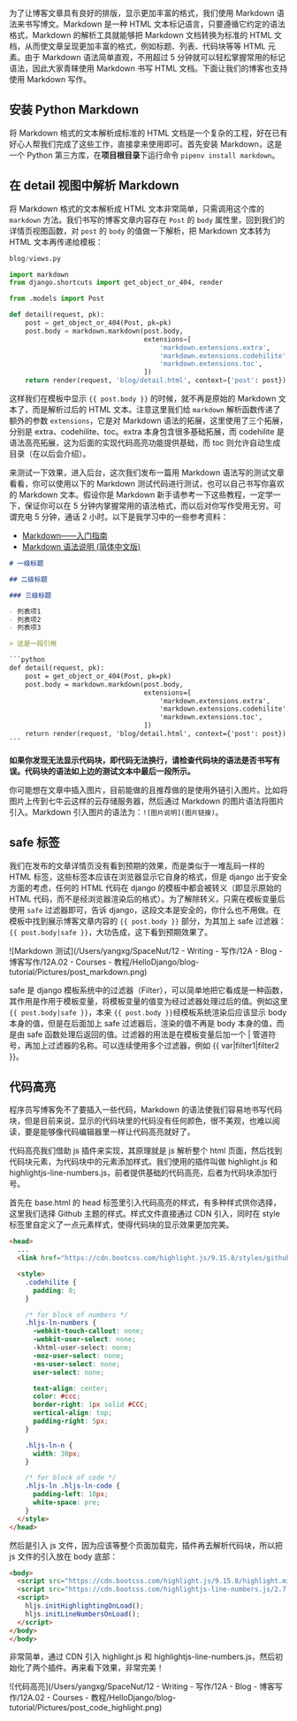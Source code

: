 为了让博客文章具有良好的排版，显示更加丰富的格式，我们使用 Markdown 语法来书写博文。Markdown 是一种 HTML 文本标记语言，只要遵循它约定的语法格式，Markdown 的解析工具就能够把 Markdown 文档转换为标准的 HTML 文档，从而使文章呈现更加丰富的格式，例如标题、列表、代码块等等 HTML 元素。由于 Markdown 语法简单直观，不用超过 5 分钟就可以轻松掌握常用的标记语法，因此大家青睐使用 Markdown 书写 HTML 文档。下面让我们的博客也支持使用 Markdown 写作。

## 安装 Python Markdown

将 Markdown 格式的文本解析成标准的 HTML 文档是一个复杂的工程，好在已有好心人帮我们完成了这些工作，直接拿来使用即可。首先安装 Markdown，这是一个 Python 第三方库，在**项目根目录**下运行命令 `pipenv install markdown`。

## 在 detail 视图中解析 Markdown 

将 Markdown 格式的文本解析成 HTML 文本非常简单，只需调用这个库的 `markdown` 方法。我们书写的博客文章内容存在 `Post` 的 `body` 属性里，回到我们的详情页视图函数，对 `post` 的 `body` 的值做一下解析，把 Markdown 文本转为 HTML 文本再传递给模板：

```python
blog/views.py

import markdown
from django.shortcuts import get_object_or_404, render

from .models import Post

def detail(request, pk):
    post = get_object_or_404(Post, pk=pk)
    post.body = markdown.markdown(post.body,
                                  extensions=[
                                      'markdown.extensions.extra',
                                      'markdown.extensions.codehilite',
                                      'markdown.extensions.toc',
                                  ])
    return render(request, 'blog/detail.html', context={'post': post})
```

这样我们在模板中显示 `{{ post.body }}` 的时候，就不再是原始的 Markdown 文本了，而是解析过后的 HTML 文本。注意这里我们给 `markdown` 解析函数传递了额外的参数 `extensions`，它是对 Markdown 语法的拓展，这里使用了三个拓展，分别是 extra、codehilite、toc。extra 本身包含很多基础拓展，而 codehilite 是语法高亮拓展，这为后面的实现代码高亮功能提供基础，而 toc 则允许自动生成目录（在以后会介绍）。

来测试一下效果，进入后台，这次我们发布一篇用 Markdown 语法写的测试文章看看，你可以使用以下的 Markdown 测试代码进行测试，也可以自己书写你喜欢的 Markdown 文本。假设你是 Markdown 新手请参考一下这些教程，一定学一下，保证你可以在 5 分钟内掌握常用的语法格式，而以后对你写作受用无穷。可谓充电 5 分钟，通话 2 小时。以下是我学习中的一些参考资料：

- [Markdown——入门指南](http://www.jianshu.com/p/1e402922ee32/)
- [Markdown 语法说明 (简体中文版)](http://www.appinn.com/markdown/)

```markdown
# 一级标题

## 二级标题

### 三级标题

- 列表项1
- 列表项2
- 列表项3

> 这是一段引用

​```python
def detail(request, pk):
    post = get_object_or_404(Post, pk=pk)
    post.body = markdown.markdown(post.body,
                                  extensions=[
                                      'markdown.extensions.extra',
                                      'markdown.extensions.codehilite',
                                      'markdown.extensions.toc',
                                  ])
    return render(request, 'blog/detail.html', context={'post': post})
​```
```

**如果你发现无法显示代码块，即代码无法换行，请检查代码块的语法是否书写有误。代码块的语法如上边的测试文本中最后一段所示。**

你可能想在文章中插入图片，目前能做的且推荐做的是使用外链引入图片。比如将图片上传到七牛云这样的云存储服务器，然后通过 Markdown 的图片语法将图片引入。Markdown 引入图片的语法为：`![图片说明](图片链接)`。

## safe 标签

我们在发布的文章详情页没有看到预期的效果，而是类似于一堆乱码一样的 HTML 标签，这些标签本应该在浏览器显示它自身的格式，但是 django 出于安全方面的考虑，任何的 HTML 代码在 django 的模板中都会被转义（即显示原始的 HTML 代码，而不是经浏览器渲染后的格式）。为了解除转义，只需在模板变量后使用 `safe` 过滤器即可，告诉 django，这段文本是安全的，你什么也不用做。在模板中找到展示博客文章内容的 `{{ post.body }}` 部分，为其加上 safe 过滤器：`{{ post.body|safe }}`，大功告成，这下看到预期效果了。

![Markdown 测试](/Users/yangxg/SpaceNut/12 - Writing - 写作/12A - Blog - 博客写作/12A.02 - Courses - 教程/HelloDjango/blog-tutorial/Pictures/post_markdown.png)

safe 是 django 模板系统中的过滤器（Filter），可以简单地把它看成是一种函数，其作用是作用于模板变量，将模板变量的值变为经过滤器处理过后的值。例如这里 `{{ post.body|safe }}`，本来 `{{ post.body }}`经模板系统渲染后应该显示 body 本身的值，但是在后面加上 safe 过滤器后，渲染的值不再是 body 本身的值，而是由 safe 函数处理后返回的值。过滤器的用法是在模板变量后加一个 | 管道符号，再加上过滤器的名称。可以连续使用多个过滤器，例如 {{ var|filter1|filter2 }}。

## 代码高亮

程序员写博客免不了要插入一些代码，Markdown 的语法使我们容易地书写代码块，但是目前来说，显示的代码块里的代码没有任何颜色，很不美观，也难以阅读，要是能够像代码编辑器里一样让代码高亮就好了。

代码高亮我们借助 js 插件来实现，其原理就是 js 解析整个 html 页面，然后找到代码块元素，为代码块中的元素添加样式。我们使用的插件叫做 highlight.js 和 highlightjs-line-numbers.js，前者提供基础的代码高亮，后者为代码块添加行号。

首先在 base.html 的 head 标签里引入代码高亮的样式，有多种样式供你选择，这里我们选择 Github 主题的样式。样式文件直接通过 CDN 引入，同时在 style 标签里自定义了一点元素样式，使得代码块的显示效果更加完美。

```html
<head>
  ...
  <link href="https://cdn.bootcss.com/highlight.js/9.15.8/styles/github.min.css" rel="stylesheet">

  <style>
    .codehilite {
      padding: 0;
    }

    /* for block of numbers */
    .hljs-ln-numbers {
      -webkit-touch-callout: none;
      -webkit-user-select: none;
      -khtml-user-select: none;
      -moz-user-select: none;
      -ms-user-select: none;
      user-select: none;

      text-align: center;
      color: #ccc;
      border-right: 1px solid #CCC;
      vertical-align: top;
      padding-right: 5px;
    }

    .hljs-ln-n {
      width: 30px;
    }

    /* for block of code */
    .hljs-ln .hljs-ln-code {
      padding-left: 10px;
      white-space: pre;
    }
  </style>
</head>
```

然后是引入 js 文件，因为应该等整个页面加载完，插件再去解析代码块，所以把 js 文件的引入放在 body 底部：

```html
<body>
  <script src="https://cdn.bootcss.com/highlight.js/9.15.8/highlight.min.js"></script>
  <script src="https://cdn.bootcss.com/highlightjs-line-numbers.js/2.7.0/highlightjs-line-numbers.min.js"></script>
  <script>
    hljs.initHighlightingOnLoad();
    hljs.initLineNumbersOnLoad();
  </script>
</body>
</body>
```

非常简单，通过 CDN 引入 highlight.js 和 highlightjs-line-numbers.js，然后初始化了两个插件。再来看下效果，非常完美！

![代码高亮](/Users/yangxg/SpaceNut/12 - Writing - 写作/12A - Blog - 博客写作/12A.02 - Courses - 教程/HelloDjango/blog-tutorial/Pictures/post_code_highlight.png)

